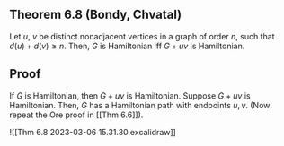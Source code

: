 ## Theorem 6.8 (Bondy, Chvatal)
Let $u$, $v$ be distinct nonadjacent vertices in a graph of order $n$,
such that $d(u) + d(v)\geq n$.
Then, $G$ is Hamiltonian iff $G + uv$ is Hamiltonian.

## Proof
If $G$ is Hamiltonian, then $G + uv$ is Hamiltonian.
Suppose $G + uv$ is Hamiltonian. Then, $G$ has a Hamiltonian path with endpoints $u, v$.
(Now repeat the Ore proof in [[Thm 6.6]]).

![[Thm 6.8 2023-03-06 15.31.30.excalidraw]]